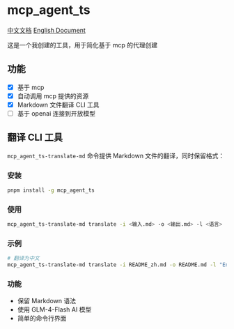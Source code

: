 # mcp_agent_ts

[中文文档](./README_zh.md) [English Document](./README.md)

这是一个我创建的工具，用于简化基于 mcp 的代理创建

## 功能

- [x] 基于 mcp
- [x] 自动调用 mcp 提供的资源
- [x] Markdown 文件翻译 CLI 工具
- [ ] 基于 openai 连接到开放模型

## 翻译 CLI 工具

`mcp_agent_ts-translate-md` 命令提供 Markdown 文件的翻译，同时保留格式：

### 安装
```bash
pnpm install -g mcp_agent_ts
```

### 使用
```bash
mcp_agent_ts-translate-md translate -i <输入.md> -o <输出.md> -l <语言>
```

### 示例
```bash
# 翻译为中文
mcp_agent_ts-translate-md translate -i README_zh.md -o README.md -l "English"
```

### 功能
- 保留 Markdown 语法
- 使用 GLM-4-Flash AI 模型
- 简单的命令行界面